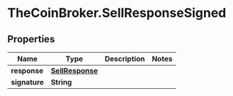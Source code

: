 # TheCoinBroker.SellResponseSigned

## Properties
Name | Type | Description | Notes
------------ | ------------- | ------------- | -------------
**response** | [**SellResponse**](SellResponse.md) |  | 
**signature** | **String** |  | 


